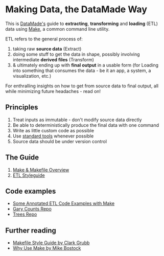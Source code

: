 # Making Data, the DataMade Way

This is [DataMade's](http://datamade.us) guide to **extracting**, **transforming** and **loading** (ETL) data using [Make](http://en.wikipedia.org/wiki/Make_%28software%29), a common command line utility.

ETL refers to the general process of:

1. taking raw **source data** (Extract)
2. doing some stuff to get the data in shape, possibly involving intermediate **derived files** (Transform)
3. & ultimately ending up with **final output** in a usable form (for Loading into something that consumes the data - be it an app, a system, a visualization, etc.)

For enthralling insights on how to get from source data to final output, all while minimizing future headaches - read on!

## Principles

1. Treat inputs as immutable - don't modify source data directly
2. Be able to deterministically produce the final data with one command 
3. Write as little custom code as possible 
4. Use [standard tools](#standard-toolkit) whenever possible
5. Source data should be under version control

## The Guide

1. [Make & Makefile Overview](https://github.com/datamade/data-making-guidelines/blob/master/make.md)
2. [ETL Styleguide](https://github.com/datamade/data-making-guidelines/blob/master/styleguide.md)

## Code examples
- [Some Annotated ETL Code Examples with Make](http://datamade.github.io/data-making-guidelines/)
- [Gary Counts Repo](https://github.com/datamade/gary-counts-data)
- [Trees Repo](https://github.com/fgregg/trees)

## Further reading
- [Makefile Style Guide by Clark Grubb](http://clarkgrubb.com/makefile-style-guide#data-workflows)
- [Why Use Make by Mike Bostock](http://bost.ocks.org/mike/make/)

